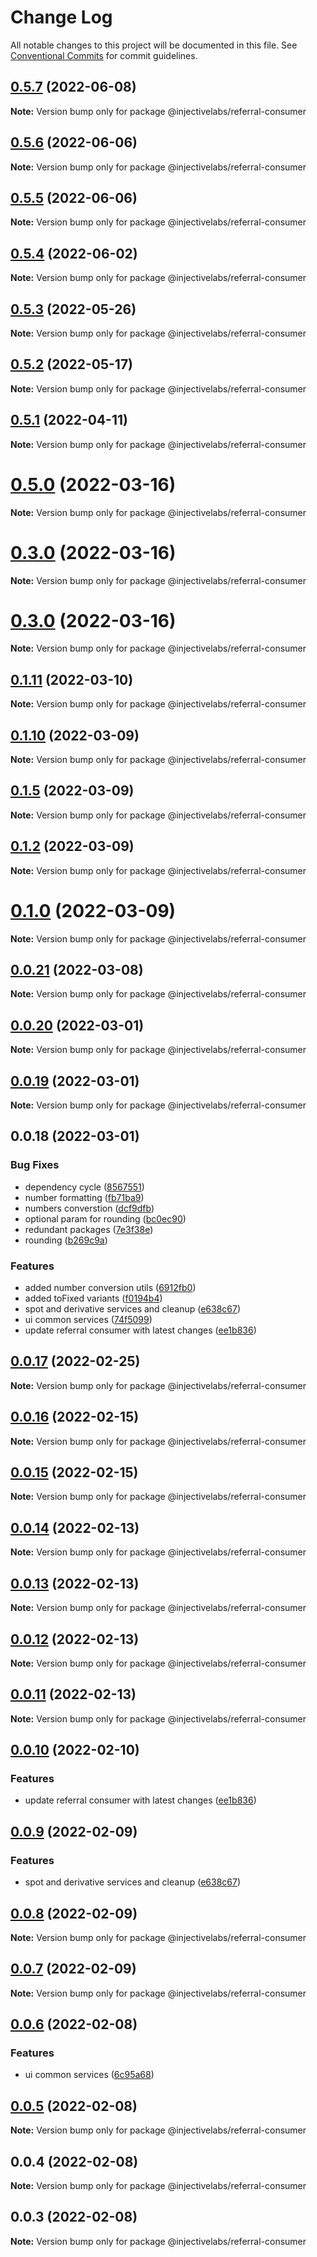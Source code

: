 # Change Log

All notable changes to this project will be documented in this file.
See [Conventional Commits](https://conventionalcommits.org) for commit guidelines.

## [0.5.7](https://github.com/InjectiveLabs/injective-ts/compare/@injectivelabs/referral-consumer@0.5.6...@injectivelabs/referral-consumer@0.5.7) (2022-06-08)

**Note:** Version bump only for package @injectivelabs/referral-consumer





## [0.5.6](https://github.com/InjectiveLabs/injective-ts/compare/@injectivelabs/referral-consumer@0.5.5...@injectivelabs/referral-consumer@0.5.6) (2022-06-06)

**Note:** Version bump only for package @injectivelabs/referral-consumer





## [0.5.5](https://github.com/InjectiveLabs/injective-ts/compare/@injectivelabs/referral-consumer@0.5.4...@injectivelabs/referral-consumer@0.5.5) (2022-06-06)

**Note:** Version bump only for package @injectivelabs/referral-consumer





## [0.5.4](https://github.com/InjectiveLabs/injective-ts/compare/@injectivelabs/referral-consumer@0.5.3...@injectivelabs/referral-consumer@0.5.4) (2022-06-02)

**Note:** Version bump only for package @injectivelabs/referral-consumer





## [0.5.3](https://github.com/InjectiveLabs/injective-ts/compare/@injectivelabs/referral-consumer@0.5.2...@injectivelabs/referral-consumer@0.5.3) (2022-05-26)

**Note:** Version bump only for package @injectivelabs/referral-consumer





## [0.5.2](https://github.com/InjectiveLabs/injective-ts/compare/@injectivelabs/referral-consumer@0.5.1...@injectivelabs/referral-consumer@0.5.2) (2022-05-17)

**Note:** Version bump only for package @injectivelabs/referral-consumer





## [0.5.1](https://github.com/InjectiveLabs/injective-ts/compare/@injectivelabs/referral-consumer@0.5.0...@injectivelabs/referral-consumer@0.5.1) (2022-04-11)

**Note:** Version bump only for package @injectivelabs/referral-consumer





# [0.5.0](https://github.com/InjectiveLabs/injective-ts/compare/@injectivelabs/referral-consumer@0.3.0...@injectivelabs/referral-consumer@0.5.0) (2022-03-16)

**Note:** Version bump only for package @injectivelabs/referral-consumer





# [0.3.0](https://github.com/InjectiveLabs/injective-ts/compare/@injectivelabs/referral-consumer@0.3.0...@injectivelabs/referral-consumer@0.3.0) (2022-03-16)

**Note:** Version bump only for package @injectivelabs/referral-consumer





# [0.3.0](https://github.com/InjectiveLabs/injective-ts/compare/@injectivelabs/referral-consumer@0.1.11...@injectivelabs/referral-consumer@0.3.0) (2022-03-16)

**Note:** Version bump only for package @injectivelabs/referral-consumer





## [0.1.11](https://github.com/InjectiveLabs/injective-ts/compare/@injectivelabs/referral-consumer@0.1.10...@injectivelabs/referral-consumer@0.1.11) (2022-03-10)

**Note:** Version bump only for package @injectivelabs/referral-consumer





## [0.1.10](https://github.com/InjectiveLabs/injective-ts/compare/@injectivelabs/referral-consumer@0.1.5...@injectivelabs/referral-consumer@0.1.10) (2022-03-09)

**Note:** Version bump only for package @injectivelabs/referral-consumer





## [0.1.5](https://github.com/InjectiveLabs/injective-ts/compare/@injectivelabs/referral-consumer@0.1.2...@injectivelabs/referral-consumer@0.1.5) (2022-03-09)

**Note:** Version bump only for package @injectivelabs/referral-consumer





## [0.1.2](https://github.com/InjectiveLabs/injective-ts/compare/@injectivelabs/referral-consumer@0.1.0...@injectivelabs/referral-consumer@0.1.2) (2022-03-09)

**Note:** Version bump only for package @injectivelabs/referral-consumer





# [0.1.0](https://github.com/InjectiveLabs/injective-ts/compare/@injectivelabs/referral-consumer@0.0.21...@injectivelabs/referral-consumer@0.1.0) (2022-03-09)

**Note:** Version bump only for package @injectivelabs/referral-consumer





## [0.0.21](https://github.com/InjectiveLabs/injective-ts/compare/@injectivelabs/referral-consumer@0.0.20...@injectivelabs/referral-consumer@0.0.21) (2022-03-08)

**Note:** Version bump only for package @injectivelabs/referral-consumer





## [0.0.20](https://github.com/InjectiveLabs/injective-ts/compare/@injectivelabs/referral-consumer@0.0.19...@injectivelabs/referral-consumer@0.0.20) (2022-03-01)

**Note:** Version bump only for package @injectivelabs/referral-consumer





## [0.0.19](https://github.com/InjectiveLabs/injective-ts/compare/@injectivelabs/referral-consumer@0.0.18...@injectivelabs/referral-consumer@0.0.19) (2022-03-01)

**Note:** Version bump only for package @injectivelabs/referral-consumer





## 0.0.18 (2022-03-01)


### Bug Fixes

* dependency cycle ([8567551](https://github.com/InjectiveLabs/injective-ts/commit/856755179ac526f415f108b90a7b6f58f3e3258d))
* number formatting ([fb71ba9](https://github.com/InjectiveLabs/injective-ts/commit/fb71ba9559719bf67a73881e268a5b3cbdeb9fa3))
* numbers converstion ([dcf9dfb](https://github.com/InjectiveLabs/injective-ts/commit/dcf9dfb14ce45486649915c061412ce32beb350c))
* optional param for rounding ([bc0ec90](https://github.com/InjectiveLabs/injective-ts/commit/bc0ec90c28bdf3e990165c64af39a91b2895a3b0))
* redundant packages ([7e3f38e](https://github.com/InjectiveLabs/injective-ts/commit/7e3f38e9281c7d9eec7aeb9ba94e2fc48c70d52f))
* rounding ([b269c9a](https://github.com/InjectiveLabs/injective-ts/commit/b269c9aec7048ce1ae4b7862ab2e88cb7c59e033))


### Features

* added number conversion utils ([6912fb0](https://github.com/InjectiveLabs/injective-ts/commit/6912fb0ac1f5ffcfd11eff8980745593eabcd46f))
* added toFixed variants ([f0194b4](https://github.com/InjectiveLabs/injective-ts/commit/f0194b496b04a65a6a1a479c74031ff1bbd83a7d))
* spot and derivative services and cleanup ([e638c67](https://github.com/InjectiveLabs/injective-ts/commit/e638c67db9ec2d8200aa0a9d47d458abb9e1ef46))
* ui common services ([74f5099](https://github.com/InjectiveLabs/injective-ts/commit/74f5099cd603086a713d4fb436ad6a322e45ea25))
* update referral consumer with latest changes ([ee1b836](https://github.com/InjectiveLabs/injective-ts/commit/ee1b8363489f6d661c2321aad55384bce802b80a))





## [0.0.17](https://github.com/InjectiveLabs/injective-ts/compare/@injectivelabs/referral-consumer@0.0.16...@injectivelabs/referral-consumer@0.0.17) (2022-02-25)

**Note:** Version bump only for package @injectivelabs/referral-consumer





## [0.0.16](https://github.com/InjectiveLabs/injective-ts/compare/@injectivelabs/referral-consumer@0.0.15...@injectivelabs/referral-consumer@0.0.16) (2022-02-15)

**Note:** Version bump only for package @injectivelabs/referral-consumer





## [0.0.15](https://github.com/InjectiveLabs/injective-ts/compare/@injectivelabs/referral-consumer@0.0.14...@injectivelabs/referral-consumer@0.0.15) (2022-02-15)

**Note:** Version bump only for package @injectivelabs/referral-consumer





## [0.0.14](https://github.com/InjectiveLabs/injective-ts/compare/@injectivelabs/referral-consumer@0.0.13...@injectivelabs/referral-consumer@0.0.14) (2022-02-13)

**Note:** Version bump only for package @injectivelabs/referral-consumer





## [0.0.13](https://github.com/InjectiveLabs/injective-ts/compare/@injectivelabs/referral-consumer@0.0.12...@injectivelabs/referral-consumer@0.0.13) (2022-02-13)

**Note:** Version bump only for package @injectivelabs/referral-consumer





## [0.0.12](https://github.com/InjectiveLabs/injective-ts/compare/@injectivelabs/referral-consumer@0.0.11...@injectivelabs/referral-consumer@0.0.12) (2022-02-13)

**Note:** Version bump only for package @injectivelabs/referral-consumer





## [0.0.11](https://github.com/InjectiveLabs/injective-ts/compare/@injectivelabs/referral-consumer@0.0.10...@injectivelabs/referral-consumer@0.0.11) (2022-02-13)

**Note:** Version bump only for package @injectivelabs/referral-consumer





## [0.0.10](https://github.com/InjectiveLabs/injective-ts/compare/@injectivelabs/referral-consumer@0.0.9...@injectivelabs/referral-consumer@0.0.10) (2022-02-10)


### Features

* update referral consumer with latest changes ([ee1b836](https://github.com/InjectiveLabs/injective-ts/commit/ee1b8363489f6d661c2321aad55384bce802b80a))





## [0.0.9](https://github.com/InjectiveLabs/injective-ts/compare/@injectivelabs/referral-consumer@0.0.7...@injectivelabs/referral-consumer@0.0.9) (2022-02-09)


### Features

* spot and derivative services and cleanup ([e638c67](https://github.com/InjectiveLabs/injective-ts/commit/e638c67db9ec2d8200aa0a9d47d458abb9e1ef46))





## [0.0.8](https://github.com/InjectiveLabs/injective-ts/compare/@injectivelabs/referral-consumer@0.0.7...@injectivelabs/referral-consumer@0.0.8) (2022-02-09)

**Note:** Version bump only for package @injectivelabs/referral-consumer





## [0.0.7](https://github.com/InjectiveLabs/injective-ts/compare/@injectivelabs/referral-consumer@0.0.6...@injectivelabs/referral-consumer@0.0.7) (2022-02-09)

**Note:** Version bump only for package @injectivelabs/referral-consumer





## [0.0.6](https://github.com/InjectiveLabs/injective-ts/compare/@injectivelabs/referral-consumer@0.0.5...@injectivelabs/referral-consumer@0.0.6) (2022-02-08)


### Features

* ui common services ([6c95a68](https://github.com/InjectiveLabs/injective-ts/commit/6c95a68054efb165ea451b15b2466fa4478f9971))





## [0.0.5](https://github.com/InjectiveLabs/injective-ts/compare/@injectivelabs/referral-consumer@0.0.4...@injectivelabs/referral-consumer@0.0.5) (2022-02-08)

**Note:** Version bump only for package @injectivelabs/referral-consumer





## 0.0.4 (2022-02-08)

**Note:** Version bump only for package @injectivelabs/referral-consumer





## 0.0.3 (2022-02-08)

**Note:** Version bump only for package @injectivelabs/referral-consumer

